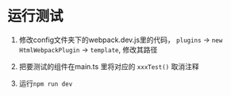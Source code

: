 # 运行测试

1. 修改config文件夹下的webpack.dev.js里的代码， `plugins` ->  `new HtmlWebpackPlugin` -> `template`,
修改其路径

2. 把要测试的组件在main.ts 里将对应的 `xxxTest()` 取消注释

3. 运行`npm run dev`
